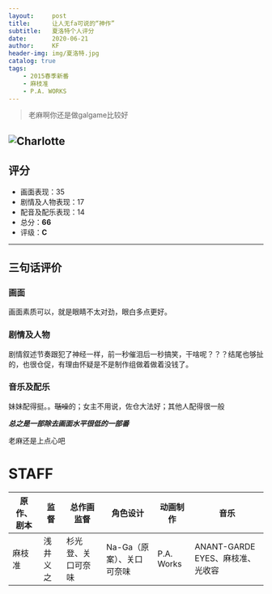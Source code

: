 ```yaml
---
layout:     post
title:      让人无fa可说的“神作”
subtitle:   夏洛特个人评分
date:       2020-06-21
author:     KF
header-img: img/夏洛特.jpg
catalog: true
tags:
    - 2015春季新番
    - 麻枝准
    - P.A. WORKS
---
```


>老麻啊你还是做galgame比较好

![Charlotte](https://images8.alphacoders.com/607/thumb-1920-607486.jpg)
----
## 评分

+ 画面表现：35
+ 剧情及人物表现：17
+ 配音及配乐表现：14
+ 总分：**66**
+ 评级：**C**
----
## 三句话评价

### 画面
画面素质可以，就是眼睛不太对劲，眼白多点更好。
### 剧情及人物
剧情叙述节奏跟犯了神经一样，前一秒催泪后一秒搞笑，干啥呢？？？结尾也够扯的，也很仓促，有理由怀疑是不是制作组做着做着没钱了。
### 音乐及配乐
妹妹配得挺。。~~聒噪~~的；女主不用说，佐仓大法好；其他人配得很一般

***总之是一部除去画面水平很低的一部番***

老麻还是上点心吧


# STAFF

原作、剧本|监督|总作画监督|角色设计|动画制作|音乐
-|-|-|-|-|-
麻枝准|浅井义之|杉光登、关口可奈味|Na-Ga（原案）、关口可奈味|P.A. Works|ANANT-GARDE EYES、麻枝准、光收容
